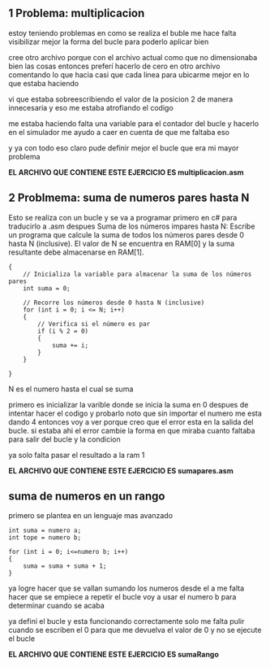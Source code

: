 ## 1 Problema: multiplicacion

estoy teniendo problemas en como se realiza el buble me hace falta visibilizar mejor la forma del bucle para poderlo aplicar bien 

cree otro archivo porque con el archivo actual como que no dimensionaba bien las cosas entonces preferí hacerlo de cero en otro archivo comentando lo que hacia casi que cada linea para ubicarme mejor en lo que estaba haciendo 

vi que estaba sobreescribiendo el valor de la posicion 2 de manera innecesaria y eso me estaba atrofiando el codigo 

me estaba haciendo falta una variable para el contador del bucle y hacerlo en el simulador me ayudo a caer en cuenta de que me faltaba eso 

y ya con todo eso claro pude definir mejor el bucle que era mi mayor problema 

**EL ARCHIVO QUE CONTIENE ESTE EJERCICIO ES multiplicacion.asm**


## 2 Problmema: suma de numeros pares hasta N

Esto se realiza con un bucle y se va a programar primero en c# para traducirlo a .asm despues
Suma de los números impares hasta N:
Escribe un programa que calcule la suma de todos los números pares desde 0 hasta N (inclusive). El valor de N se encuentra en RAM[0] y la suma resultante debe almacenarse en RAM[1].


    {
        // Inicializa la variable para almacenar la suma de los números pares
        int suma = 0;

        // Recorre los números desde 0 hasta N (inclusive)
        for (int i = 0; i <= N; i++)
        {
            // Verifica si el número es par
            if (i % 2 = 0)
            {
                suma += i;
            }
        }

    }

N es el numero hasta el cual se suma 

primero es inicializar la varible donde se inicia la suma en 0
despues de intentar hacer el codigo y probarlo noto que sin importar el numero me esta dando 4 entonces voy a ver porque creo que el error esta en la salida del bucle.
si estaba ahi el error cambie la forma en que miraba cuanto faltaba para salir del bucle y la condicion 

ya solo falta pasar el resultado a la ram 1

**EL ARCHIVO QUE CONTIENE ESTE EJERCICIO ES sumapares.asm**

## suma de numeros en un rango 

primero se plantea en un lenguaje mas avanzado 




    int suma = numero a;
    int tope = numero b;

    for (int i = 0; i<=numero b; i++)
    {
        suma = suma + suma + 1;
    }   


ya logre hacer que se vallan sumando los numeros desde el a 
me falta hacer que se empiece a repetir el bucle 
voy a usar el numero b para determinar cuando se acaba 


ya definí el bucle y esta funcionando correctamente solo me falta pulir cuando se escriben el 0 para que me devuelva el valor de 0 y no se ejecute el bucle 

**EL ARCHIVO QUE CONTIENE ESTE EJERCICIO ES sumaRango**






